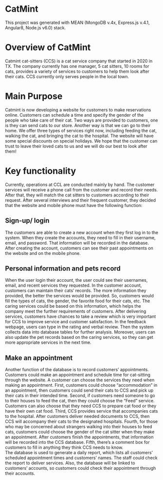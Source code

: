 <h1> CatMint </h1>
This project was generated with MEAN (MongoDB v.4x, Express.js v.4.1, Angular8, Node.js v6.0) stack.

<h1> Overview of CatMint </h1>
Catmint cat-sitters (CCS) is a cat service company that started in 2020 in TX. The company currently has one manager, 5 cat sitters, 10 rooms for cats, provides a variety of services to customers to help them look after their cats. CCS currently only serves people in the local town. 

<h1>Main Purpose</h1>
Catmint is now developing a website for customers to make reservations online. Customers can schedule a time and specify the gender of the people who take care of their cat. Two ways are provided to customers, one is they can send cats to our store. Another way is that we can go to their home. We offer three types of services right now, including feeding the cat, walking the cat, and bringing the cat to the hospital. The website will have some special discounts on special holidays. We hope that the customer can trust to leave their loved cats to us and we will do our best to look after them!

<h1>Key functionality</h1>
Currently, operations at CCL are conducted mainly by hand. The customer services will receive a phone call from the customer and record their needs. After that, they will match the cat sitters to customers according to their request. After several interviews and their frequent customer, they decided that the website and mobile phone must have the following function:

<h2>Sign-up/ login</h2>
The customers are able to create a new account when they first log in to the system. When they create the accounts, they need to fill in their username, email, and password. That information will be recorded in the database. After creating the account, customers can see their past appointments on the website and on the mobile phone.

<h2>Personal information and pets record</h2>
When the user login their account, the user could see their usernames, email, and recent services they requested. In the customer account, customers can maintain their cats’ records. The more information they provided, the better the services would be provided. So, customers would fill the types of cats, the gender, the favorite food for their cats, etc. The caring services could be based on this information, which helps the company meet the further requirements of customers. After delivering services, customers have chances to take a review which is very important for CCS to improve service and customer satisfaction. In the feedback webpage, users can type in the rating and verbal review. Then the system collects data into database tables for further analysis. Moreover, users can also update the pet records based on the caring services, so they can get more appropriate services in the next time.

<h2>Make an appointment</h2>
Another function of the database is to record customers’ appointments. Customers could make an appointment and schedule time for cat-sitting through the website. A customer can choose the services they need when making an appointment.
First, customers could choose “accommodation” in an appointment, then customers could send their cats to CCS and pick up their cats in their intended time. Second, if customers need someone to go to their houses to feed the cat, then they could choose the “Feed” service. Customers can also choose that they need CCS to prepare cat food or they have their own cat food. Third, CCS provides service that accompanies cats to the hospital. After customers deliver needed documents to CCS, then CCS will accompany their cats to the designated hospitals. Fourth, for those who may be concerned about strangers walking into their houses to feed cats, customers could choose the gender of the cat sitter when they make an appointment. After customers finish the appointments, that information will be recorded into the CCS database. Fifth, there’s a comment box for customers to fill in anything they think CCS needs to know.
<br/>
The database is used to generate a daily report, which lists all customers’ scheduled appointment times and customers’ names. The staff could check the report to deliver services. Also, the database will be linked to customers’ accounts, so customers could check their appointment through their accounts.



  
